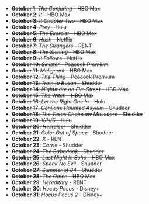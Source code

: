 - ~~**0ctober 1**: *The Conjuring* - HBO Max~~
- ~~**0ctober 2**: *It* - HBO Max~~
- ~~**0ctober 3**: *It Chapter Two* - HBO Max~~
- ~~**0ctober 4**: *Prey* - Hulu~~
- ~~**0ctober 5**: *The Exorcist* - HBO Max~~
- ~~**0ctober 6**: *Hush* - Netflix~~
- ~~**0ctober 7**: *The Strangers* - RENT~~
- ~~**0ctober 8**: *The Shining* - HBO Max~~
- ~~**0ctober 9**: *It Follows* - Netflix~~
- ~~**0ctober 10**: *Sinister* - Peacock Premium~~
- ~~**0ctober 11**: *Malignant* - HBO Max~~
- ~~**0ctober 12**: *The Thing* - Peacock Premium~~
- ~~**0ctober 13**: *Train to Busan* - Shudder~~
- ~~**0ctober 14**: *Nightmare on Elm Street* - HBO Max~~
- ~~**0ctober 15**: *The Witch* - HBO Max~~
- ~~**0ctober 16**: *Let the Right One In* - Hulu~~
- ~~**0ctober 17**: *Gonjiam: Haunted Asylum* - Shudder~~
- ~~**0ctober 18**: *The Texas Chainsaw Massacre* - Shudder~~
- ~~**0ctober 19**: *V/H/S* - Hulu~~
- ~~**0ctober 20**: *Hellraiser* - Shudder~~
- ~~**0ctober 21**: *Color Out of Space* - Shudder~~
- **0ctober 22**: *X* - RENT
- **0ctober 23**: *Carrie* - Shudder
- ~~**0ctober 24**: *The Babadook* - Shudder~~
- ~~**0ctober 25**: *Last Night in Soho* - HBO Max~~
- ~~**0ctober 26**: *Speak No Evil* - Shudder~~
- ~~**0ctober 27**: *Summer of 84* - Shudder~~
- ~~**0ctober 28**: *The Omen* - HBO Max~~
- **0ctober 29**: *Hereditary* - RENT
- **0ctober 30**: *Hocus Pocus* - Disney+
- **0ctober 31**: *Hocus Pocus 2* - Disney+
